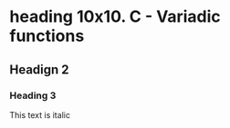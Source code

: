<!-- Headings -->
# heading  10x10. C - Variadic functions
## Headign 2
### Heading 3

<!-- Italics -->
This text is italic